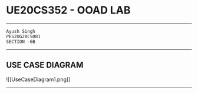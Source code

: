 # UE20CS352 - OOAD LAB
---
	Ayush Singh
	PES2UG20CS081
	SECTION -6B

---
## USE CASE DIAGRAM

![[UseCaseDiagram1.png]]

---
